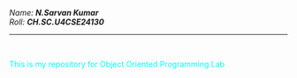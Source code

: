 *Name:*  ***N.Sarvan Kumar***
<br>
*Roll:*  ***CH.SC.U4CSE24130***
<br>
<hr>
<br>
<p style = "color: aqua;">This is my repository for Object Oriented Programming Lab</p>
